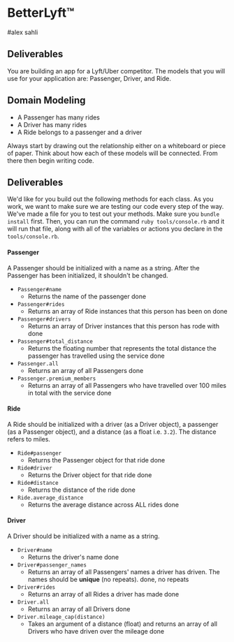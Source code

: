 # BetterLyft™ 

#alex sahli

## Deliverables
You are building an app for a Lyft/Uber competitor. The models that you will use for your application are: Passenger, Driver, and Ride.

## Domain Modeling
  - A Passenger has many rides
  - A Driver has many rides
  - A Ride belongs to a passenger and a driver
  
Always start by drawing out the relationship either on a whiteboard or piece of paper. Think about how each of these models will be connected. From there then begin writing code.

## Deliverables

We'd like for you build out the following methods for each class. As you work, we want to make sure we are testing our code every step of the way. We've made a file for you to test out your methods. Make sure you `bundle install` first. Then, you can run the command `ruby tools/console.rb` and it will run that file, along with all of the variables or actions you declare in the `tools/console.rb`.

#### Passenger
A Passenger should be initialized with a name as a string. After the Passenger has been initialized, it shouldn't be changed.
- `Passenger#name`
  - Returns the name of the passenger done
- `Passenger#rides`
  - Returns an array of Ride instances that this person has been on done
- `Passenger#drivers`
  - Returns an array of Driver instances that this person has rode with done
- `Passenger#total_distance`
  - Returns the floating number that represents the total distance the passenger has travelled using the service done
- `Passenger.all`
  - Returns an array of all Passengers done
- `Passenger.premium_members`
  - Returns an array of all Passengers who have travelled over 100 miles in total with the service done

#### Ride
A Ride should be initialized with a driver (as a Driver object), a passenger (as a Passenger object), and a distance (as a float i.e. `3.2`). The distance refers to miles.
- `Ride#passenger`
  - Returns the Passenger object for that ride done 
- `Ride#driver`
  - Returns the Driver object for that ride done
- `Ride#distance`
  - Returns the distance of the ride done
- `Ride.average_distance`
  - Returns the average distance across ALL rides done
  
#### Driver
A Driver should be initialized with a name as a string.
- `Driver#name`
  - Returns the driver's name done
- `Driver#passenger_names`
  - Returns an array of all Passengers' names a driver has driven. The names should be **unique** (no repeats). done, no repeats
- `Driver#rides`
  - Returns an array of all Rides a driver has made done
- `Driver.all` 
  - Returns an array of all Drivers done
- `Driver.mileage_cap(distance)`
  - Takes an argument of a distance (float) and returns an array of all Drivers who have driven over the mileage done

